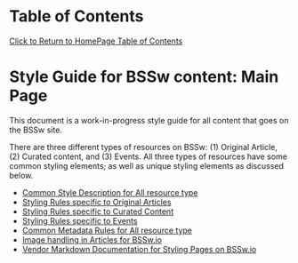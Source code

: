 
Table of Contents
===============================
[Click to Return to HomePage Table of Contents](../README.md)

# Style Guide for BSSw content: Main Page

This document is a work-in-progress style guide for all content that goes on the BSSw site. 

There are three different types of resources on BSSw: (1) Original
Article, (2) Curated content, and (3) Events. All three types of
resources have some common styling elements; as well as unique
styling elements as discussed below.

* [Common Style Description for All resource type](StyleGuide/CommonLayout.md)
* [Styling Rules specific to Original Articles](StyleGuide/StylingOriginalArticle.md)
* [Styling Rules specific to Curated Content](StyleGuide/StylingCuratedContent.md)
* [Styling Rules specific to  Events](StyleGuide/StylingEvents.md)
* [Common Metadata Rules for All resource type](StyleGuide/Metadata.md)
* [Image handling in Articles for BSSw.io]()
* [Vendor Markdown Documentation for Styling Pages on BSSw.io]()
